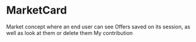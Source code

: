 # MarketCard
Market concept where an end user can see Offers saved on its session, as well as look at them or delete them
My contribution
